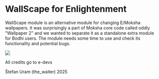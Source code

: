 # WallScape for Enlightenment

WallScape module is an alternative module for changing E/Moksha wallpapers.
It was surprisingly a part of Moksha core code called oddly "Wallpaper 2" and we 
wanted to separate it as a standalone extra module for Bodhi users. The module 
needs some time to use and check its functionality and potential bugs.

[<img src="https://i.imgur.com/SsEqHml.png ">](https://i.imgur.com/SsEqHml.png)


All credits go to e-devs

Štefan Uram (the_waiter) 2025
